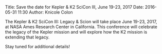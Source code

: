 Title: Save the date for Kepler & K2 SciCon III, June 19-23, 2017
Date: 2016-05-31 11:30
Author: Knicole Colon

The Kepler & K2 SciCon III: Legacy & Scion will take place June 19-23, 2017, at NASA Ames Research Center in California.  This conference will celebrate the legacy of the Kepler mission and will explore how the K2 mission is extending that legacy.

Stay tuned for additional details!
